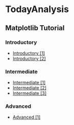 # TodayAnalysis

## Matplotlib Tutorial
### Introductory
- <a href = "https://www.kaggle.com/code/kalelpark/visualization-for-matplotlib-introductory-1">Introductory [1]</a>
- <a href = "https://www.kaggle.com/code/kalelpark/visualization-for-matplotlib-introductory-2">Introductory [2]</a>

### Intermediate
- <a href = "https://www.kaggle.com/code/kalelpark/visualization-for-matplotlib-intermediate-1">Intermediate [1]</a>
- <a href = "https://www.kaggle.com/code/kalelpark/visualization-for-matplotlib-intermediate-2">Intermediate [2]</a>
- <a href = "https://www.kaggle.com/code/kalelpark/visualization-for-matplotlib-intermediate-3">Intermediate [3]</a>

### Advanced
- <a href = "https://www.kaggle.com/code/kalelpark/visualization-for-matplotlib-advanced">Advanced [1]</a>
